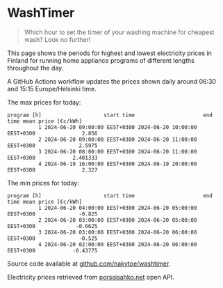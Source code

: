 
# WashTimer

> Which hour to set the timer of your washing machine for cheapest wash? Look no further!

This page shows the periods for highest and lowest electricity prices in Finland 
for running home appliance programs of different lengths throughout the day. 

A GitHub Actions workflow updates the prices shown daily around 06:30 and 15:15 Europe/Helsinki time.

The max prices for today:

	program [h]                    start time                      end time mean price [€c/kWh]
	          1 2024-06-20 09:00:00 EEST+0300 2024-06-20 10:00:00 EEST+0300               2.856
	          2 2024-06-20 09:00:00 EEST+0300 2024-06-20 11:00:00 EEST+0300              2.5975
	          3 2024-06-20 08:00:00 EEST+0300 2024-06-20 11:00:00 EEST+0300            2.401333
	          4 2024-06-19 16:00:00 EEST+0300 2024-06-19 20:00:00 EEST+0300               2.327

The min prices for today:

	program [h]                    start time                      end time mean price [€c/kWh]
	          1 2024-06-20 04:00:00 EEST+0300 2024-06-20 05:00:00 EEST+0300              -0.825
	          2 2024-06-20 03:00:00 EEST+0300 2024-06-20 05:00:00 EEST+0300             -0.6625
	          3 2024-06-20 03:00:00 EEST+0300 2024-06-20 06:00:00 EEST+0300              -0.525
	          4 2024-06-20 02:00:00 EEST+0300 2024-06-20 06:00:00 EEST+0300            -0.43775


Source code available at [github.com/nakytoe/washtimer](https://github.com/nakytoe/washtimer).

Electricity prices retrieved from [porssisahko.net](https://porssisahko.net/api) open API.
